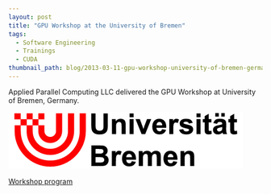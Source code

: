 ```yaml
---
layout: post
title: "GPU Workshop at the University of Bremen"
tags:
  - Software Engineering
  - Trainings
  - CUDA
thumbnail_path: blog/2013-03-11-gpu-workshop-university-of-bremen-germany/university_logo.png
---
```


Applied Parallel Computing LLC delivered the GPU Workshop at University of Bremen, Germany.

![alt text](\assets\img\blog\2013-03-11-gpu-workshop-university-of-bremen-germany\university_logo.png "Logo Title Text 1")

[Workshop program](\assets\img\blog\2013-03-11-gpu-workshop-university-of-bremen-germany\agenda.pdf)

